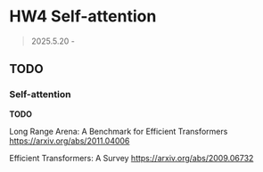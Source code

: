 # HW4 Self-attention
> 2025.5.20 - 

## TODO


### Self-attention


**TODO**

Long Range Arena: A Benchmark for Efficient Transformers
https://arxiv.org/abs/2011.04006

Efficient Transformers: A Survey
https://arxiv.org/abs/2009.06732